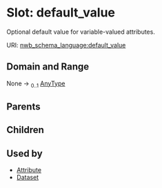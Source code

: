 
# Slot: default_value


Optional default value for variable-valued attributes.

URI: [nwb_schema_language:default_value](https://w3id.org/p2p_ld/nwb-schema-language/default_value)


## Domain and Range

None &#8594;  <sub>0..1</sub> [AnyType](AnyType.md)

## Parents


## Children


## Used by

 * [Attribute](Attribute.md)
 * [Dataset](Dataset.md)

